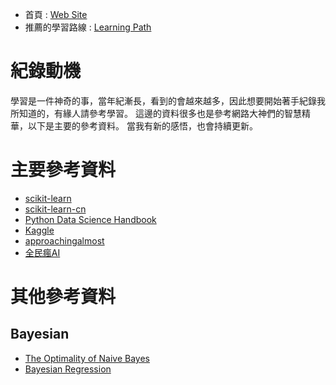 
- 首頁 : [Web Site](https://tobytoy.github.io/OpenResource/)
- 推薦的學習路線 : [Learning Path](https://tobytoy.github.io/OpenResource/machine-learning(scikit-learn)/jupyter/%E7%B0%A1%E4%BB%8B(Introduction)/learning_paths)

# 紀錄動機

學習是一件神奇的事，當年紀漸長，看到的會越來越多，因此想要開始著手紀錄我所知道的，有緣人請參考學習。
這邊的資料很多也是參考網路大神們的智慧精華，以下是主要的參考資料。
當我有新的感悟，也會持續更新。

# 主要參考資料

- [scikit-learn](https://scikit-learn.org/stable/index.html)
- [scikit-learn-cn](https://scikit-learn.org.cn/)
- [Python Data Science Handbook](https://colab.research.google.com/github/jakevdp/PythonDataScienceHandbook/blob/master/notebooks/Index.ipynb)
- [Kaggle](https://www.kaggle.com/learn)
- [approachingalmost](https://github.com/abhishekkrthakur/approachingalmost)
- [全民瘋AI](https://ithelp.ithome.com.tw/users/20107247/ironman/4723)

# 其他參考資料

## Bayesian

- [The Optimality of Naive Bayes](https://www.cs.unb.ca/~hzhang/publications/FLAIRS04ZhangH.pdf)
- [Bayesian Regression](https://www.jiqizhixin.com/articles/2018-04-25-3)
